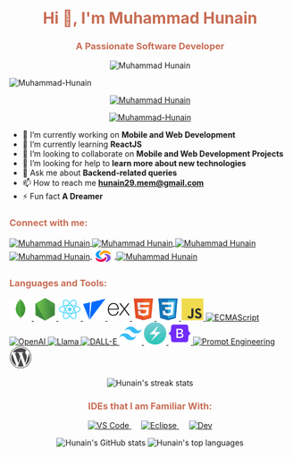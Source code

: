 <h1 align="center" style="color:#c86d55;">Hi 👋, I'm Muhammad Hunain</h1>
<h3 align="center" style="color:#c86d55;">A Passionate Software Developer</h3>

<p align="center">
  <img src="https://res.cloudinary.com/dtsdaiqrp/image/upload/v1722670184/1684967781752_lwdwyj.jpg" alt="Muhammad Hunain" />
</p>

<p align="left"> <img src="https://komarev.com/ghpvc/?username=Muhammad-Hunain&label=Profile%20views&color=c86d55&style=flat" alt="Muhammad-Hunain" /> </p>

<p align="center"> 
  <a href="https://github.com/ryo-ma/github-profile-trophy">
    <img src="https://github-profile-trophy.vercel.app/?username=Muhammad-Hunain&theme=flat&no-frame=true&margin-w=15&margin-h=15" alt="Muhammad Hunain" />
  </a> 
</p>

<p align="center">
  <a href="https://twitter.com/Muhamma87640881" target="blank">
    <img src="https://img.shields.io/twitter/follow/Muhamma87640881?logo=twitter&style=for-the-badge&color=c86d55" alt="Muhammad-Hunain" />
  </a>
</p>

- 🔭 I’m currently working on **Mobile and Web Development**
- 🌱 I’m currently learning **ReactJS**
- 👯 I’m looking to collaborate on **Mobile and Web Development Projects**
- 🤝 I’m looking for help to **learn more about new technologies**
- 💬 Ask me about **Backend-related queries**
- 📫 How to reach me **hunain29.mem@gmail.com**
- ⚡ Fun fact **A Dreamer**

<h3 align="left" style="color:#c86d55;">Connect with me:</h3>
<p align="left">
  <a href="https://twitter.com/Muhamma87640881" target="blank">
    <img align="center" src="https://raw.githubusercontent.com/rahuldkjain/github-profile-readme-generator/master/src/images/icons/Social/twitter.svg" alt="Muhammad Hunain" height="30" width="40" />
  </a>
  <a href="https://www.linkedin.com/in/muhammad-hunain-0a025321a/" target="blank">
    <img align="center" src="https://raw.githubusercontent.com/rahuldkjain/github-profile-readme-generator/master/src/images/icons/Social/linked-in-alt.svg" alt="Muhammad Hunain" height="30" width="40" />
  </a>
  <a href="https://www.facebook.com/HunainIsmail.Memons" target="blank">
    <img align="center" src="https://raw.githubusercontent.com/rahuldkjain/github-profile-readme-generator/master/src/images/icons/Social/facebook.svg" alt="Muhammad Hunain" height="30" width="40" />
  </a>
  <a href="https://www.hackerrank.com/hunain29_mem" target="blank">
    <img align="center" src="https://raw.githubusercontent.com/rahuldkjain/github-profile-readme-generator/master/src/images/icons/Social/hackerrank.svg" alt="Muhammad Hunain" height="30" width="40" />
  </a>
  <a href="https://www.sololearn.com/profile/24510843" target="blank">
    <img align="center" src="https://github.com/20sw084/20sw084/blob/d13c0848532eb89aed5d28dc57856d2b74d17b43/sololearn.png" alt="Muhammad Hunain" height="30" width="40" />
  </a>
  <a href="https://stackoverflow.com/users/story/17804152?newreg=c60d95ca7f6044a5bdcb51681b74c846" target="blank">
    <img align="center" src="https://raw.githubusercontent.com/rahuldkjain/github-profile-readme-generator/master/src/images/icons/Social/stack-overflow.svg" alt="Muhammad Hunain" height="30" width="40" />
  </a>
</p>

<h3 align="left" style="color:#c86d55;">Languages and Tools:</h3>
<p align="left">
  <a href="https://www.mongodb.com/" target="_blank">
    <img src="https://raw.githubusercontent.com/devicons/devicon/master/icons/mongodb/mongodb-original.svg" alt="MongoDB" width="40" height="40" />
  </a> 
  <a href="https://nodejs.org/" target="_blank">
    <img src="https://raw.githubusercontent.com/devicons/devicon/master/icons/nodejs/nodejs-original.svg" alt="Node.js" width="40" height="40" />
  </a>
  <a href="https://reactjs.org/" target="_blank">
    <img src="https://raw.githubusercontent.com/devicons/devicon/master/icons/react/react-original.svg" alt="React" width="40" height="40" />
  </a>
  <a href="https://vitejs.dev/" target="_blank">
    <img src="https://raw.githubusercontent.com/devicons/devicon/master/icons/vite/vite-original.svg" alt="Vite" width="40" height="40" />
  </a>
  <a href="https://expressjs.com/" target="_blank">
    <img src="https://raw.githubusercontent.com/devicons/devicon/master/icons/express/express-original.svg" alt="Express.js" width="40" height="40" />
  </a>
  <a href="https://www.w3.org/html/" target="_blank">
    <img src="https://raw.githubusercontent.com/devicons/devicon/master/icons/html5/html5-original.svg" alt="HTML5" width="40" height="40" />
  </a>
  <a href="https://www.w3schools.com/css/" target="_blank">
    <img src="https://raw.githubusercontent.com/devicons/devicon/master/icons/css3/css3-original.svg" alt="CSS3" width="40" height="40" />
  </a>
  <a href="https://developer.mozilla.org/en-US/docs/Web/JavaScript" target="_blank">
    <img src="https://raw.githubusercontent.com/devicons/devicon/master/icons/javascript/javascript-original.svg" alt="JavaScript" width="40" height="40" />
  </a>
  <a href="https://www.ecma-international.org/" target="_blank">
    <img src="https://raw.githubusercontent.com/devicons/devicon/master/icons/ecmascript/ecmascript-original.svg" alt="ECMAScript" width="40" height="40" />
  </a>
  <a href="https://openai.com/" target="_blank">
    <img src="https://openai.com/static/logo.svg" alt="OpenAI" width="40" height="40" />
  </a>
  <a href="https://llama.ai/" target="_blank">
    <img src="https://llama.ai/static/media/logo.b345e68d.svg" alt="Llama" width="40" height="40" />
  </a>
  <a href="https://www.dalle2.com/" target="_blank">
    <img src="https://dalle2.com/static/media/logo.94c1b4d3.svg" alt="DALL-E" width="40" height="40" />
  </a>
  <a href="https://tailwindcss.com/" target="_blank">
    <img src="https://raw.githubusercontent.com/devicons/devicon/master/icons/tailwindcss/tailwindcss-plain.svg" alt="Tailwind CSS" width="40" height="40" />
  </a>
  <a href="https://chakra-ui.com/" target="_blank">
    <img src="https://raw.githubusercontent.com/devicons/devicon/master/icons/chakraui/chakraui-original.svg" alt="Chakra UI" width="40" height="40" />
  </a>
  <a href="https://getbootstrap.com/" target="_blank">
    <img src="https://raw.githubusercontent.com/devicons/devicon/master/icons/bootstrap/bootstrap-plain.svg" alt="Bootstrap" width="40" height="40" />
  </a>
  <a href="https://en.wikipedia.org/wiki/Prompt_engineering" target="_blank">
    <img src="https://raw.githubusercontent.com/devicons/devicon/master/icons/promptengineering/promptengineering-original.svg" alt="Prompt Engineering" width="40" height="40" />
  </a>
  <a href="https://wordpress.com/" target="_blank">
    <img src="https://raw.githubusercontent.com/devicons/devicon/master/icons/wordpress/wordpress-plain.svg" alt="WordPress" width="40" height="40" />
  </a>
</p>

<p align="center">
  <img src="https://github-readme-streak-stats.herokuapp.com/?user=Muhammad-Hunain&theme=radical&hide_border=true&border_radius=4.5" alt="Hunain's streak stats" />
</p>

<h3 align="center" style="color:#c86d55;">IDEs that I am Familiar With:</h3>
<p align="center">
  <a href="#" target="_blank"> 
    <img alt="VS Code" src="https://img.shields.io/badge/Visual_Studio_Code-0078D4?style=for-the-badge&logo=visual%20studio%20code&logoColor=white"/>
  </a>
  &emsp;
  <a href="#" target="_blank"> 
    <img alt="Eclipse" src="https://img.shields.io/badge/eclipse-001234.svg?style=for-the-badge&logo=eclipse&logoColor=blue"/>
  </a>
  &emsp;
  <a href="#" target="_blank"> 
    <img alt="Dev" src="https://img.shields.io/badge/Dev-001576.svg?style=for-the-badge&logo=Dev&logoColor=blue"/>
  </a>
</p>

<div align="center">
  <img height="180em" src="https://github-readme-stats.vercel.app/api?username=Muhammad-Hunain&theme=radical&show_icons=true&hide_border=true&border_radius=4.5" alt="Hunain's GitHub stats" />
  <img height="180em" src="https://github-readme-stats-eight-theta.vercel.app/api/top-langs/?username=Muhammad-Hunain&layout=compact&langs_count=8&theme=radical&hide_border=true&border_radius=4.5" alt="Hunain's top languages" />
</div>
